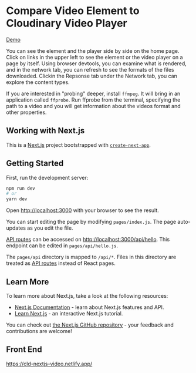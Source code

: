# Compare Video Element to Cloudinary Video Player

[Demo](https://cld-nextjs-video.netlify.app/)

You can see the element and the player side by side on the home page.  Click on links in the upper left to 
see the element or the video player on a page by itself.  Using browser devtools, you can examine what is rendered, and in the network tab, you can refresh to see the formats of the files downloaded.  Clickin the Repsonse tab under the Network tab,
you can explore the content types.

If you are interested in "probing" deeper, install `ffmpeg`. It will bring in an application called `ffprobe`.  Run ffprobe from the terminal, specifying the path to a video and you will get information about the videos format and other properties.

## Working with Next.js

This is a [Next.js](https://nextjs.org/) project bootstrapped with [`create-next-app`](https://github.com/vercel/next.js/tree/canary/packages/create-next-app).

## Getting Started

First, run the development server:

```bash
npm run dev
# or
yarn dev
```

Open [http://localhost:3000](http://localhost:3000) with your browser to see the result.

You can start editing the page by modifying `pages/index.js`. The page auto-updates as you edit the file.

[API routes](https://nextjs.org/docs/api-routes/introduction) can be accessed on [http://localhost:3000/api/hello](http://localhost:3000/api/hello). This endpoint can be edited in `pages/api/hello.js`.

The `pages/api` directory is mapped to `/api/*`. Files in this directory are treated as [API routes](https://nextjs.org/docs/api-routes/introduction) instead of React pages.

## Learn More

To learn more about Next.js, take a look at the following resources:

- [Next.js Documentation](https://nextjs.org/docs) - learn about Next.js features and API.
- [Learn Next.js](https://nextjs.org/learn) - an interactive Next.js tutorial.

You can check out [the Next.js GitHub repository](https://github.com/vercel/next.js/) - your feedback and contributions are welcome!


## Front End

https://cld-nextjs-video.netlify.app/



